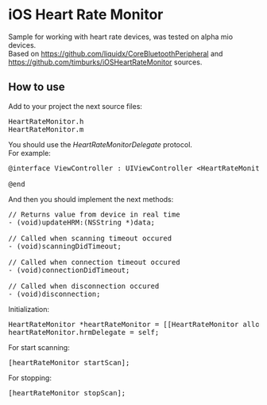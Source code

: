 iOS Heart Rate Monitor
======================

Sample for working with heart rate devices, was tested on alpha mio devices.<br>
Based on https://github.com/liquidx/CoreBluetoothPeripheral and https://github.com/timburks/iOSHeartRateMonitor sources.

## How to use

Add to your project the next source files: <br>
<pre>
HeartRateMonitor.h
HeartRateMonitor.m
</pre>
You should use the <i>HeartRateMonitorDelegate</i> protocol.<br>
For example:<br>
<pre>
@interface ViewController : UIViewController &#60;HeartRateMonitorDelegate&#62;

@end
</pre>
And then you should implement the next methods:<br>
<pre>
// Returns value from device in real time
- (void)updateHRM:(NSString *)data;

// Called when scanning timeout occured
- (void)scanningDidTimeout;

// Called when connection timeout occured
- (void)connectionDidTimeout;

// Called when disconnection occured
- (void)disconnection;
</pre>

Initialization:<br>
<pre>
HeartRateMonitor *heartRateMonitor = [[HeartRateMonitor alloc] init];
heartRateMonitor.hrmDelegate = self;
</pre>

For start scanning:<br>
<pre>
[heartRateMonitor startScan];
</pre>

For stopping:<br>
<pre>
[heartRateMonitor stopScan];
</pre>
